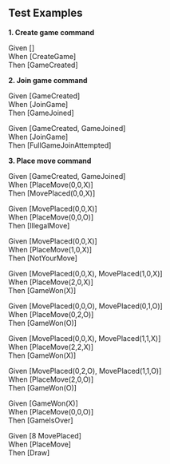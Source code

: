 ## Test Examples

**1. Create game command**

Given []  
When [CreateGame]  
Then [GameCreated]

**2. Join game command**

Given [GameCreated]  
When [JoinGame]  
Then [GameJoined]

Given [GameCreated, GameJoined]  
When [JoinGame]  
Then [FullGameJoinAttempted]

**3. Place move command**

Given [GameCreated, GameJoined]  
When [PlaceMove(0,0,X)]  
Then [MovePlaced(0,0,X)]

Given [MovePlaced(0,0,X)]  
When [PlaceMove(0,0,O)]  
Then [IllegalMove]

Given [MovePlaced(0,0,X)]  
When [PlaceMove(1,0,X)]  
Then [NotYourMove]

Given [MovePlaced(0,0,X), MovePlaced(1,0,X)]  
When [PlaceMove(2,0,X)]  
Then [GameWon(X)]

Given [MovePlaced(0,0,O), MovePlaced(0,1,O)]  
When [PlaceMove(0,2,O)]  
Then [GameWon(O)]

Given [MovePlaced(0,0,X), MovePlaced(1,1,X)]  
When [PlaceMove(2,2,X)]  
Then [GameWon(X)]

Given [MovePlaced(0,2,O), MovePlaced(1,1,O)]  
When [PlaceMove(2,0,O)]  
Then [GameWon(O)]

Given [GameWon(X)]  
When [PlaceMove(0,0,O)]  
Then [GameIsOver]

Given [8 MovePlaced]  
When [PlaceMove]  
Then [Draw]
